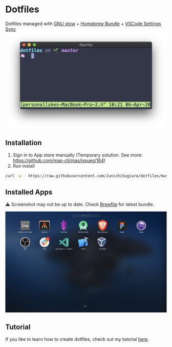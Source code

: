 # Dotfiles

Dotfiles managed with [GNU stow](https://www.gnu.org/software/stow/) + [Homebrew Bundle](https://github.com/Homebrew/homebrew-bundle) + [VSCode Settings Sync](https://code.visualstudio.com/docs/editor/settings-sync)
![CLI Screenshot](./static/screenshot-cli.png)

## Installation

1. Sign in to App store manually (Temporary solution. See more: <https://github.com/mas-cli/mas/issues/164>)
2. Run install

```sh
curl -o - https://raw.githubusercontent.com/JunichiSugiura/dotfiles/master/scripts/scripts/syncdot | sh
```

## Installed Apps

⚠️ Screenshot may not be up to date. Check [Brewfile](./Brewfile) for latest bundle.

![Apps Screenshot](./static/screenshot-apps.png)

## Tutorial

If you like to learn how to create dotfiles, check out my tutorial [here](https://github.com/JunichiSugiura/tutorials/tree/master/dotfiles).
